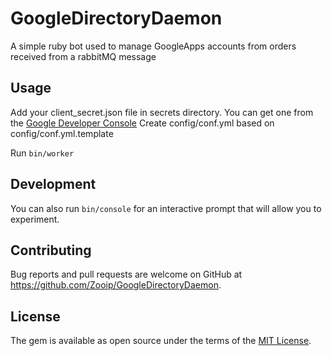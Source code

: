 # GoogleDirectoryDaemon
A simple ruby bot used to manage GoogleApps accounts from orders received from a rabbitMQ message

## Usage
Add your client_secret.json file in secrets directory. You can get one from the [Google Developer Console](https://console.developers.google.com/)
Create config/conf.yml based on config/conf.yml.template

Run `bin/worker`

## Development

You can also run `bin/console` for an interactive prompt that will allow you to experiment.

## Contributing

Bug reports and pull requests are welcome on GitHub at https://github.com/Zooip/GoogleDirectoryDaemon.

## License

The gem is available as open source under the terms of the [MIT License](http://opensource.org/licenses/MIT).